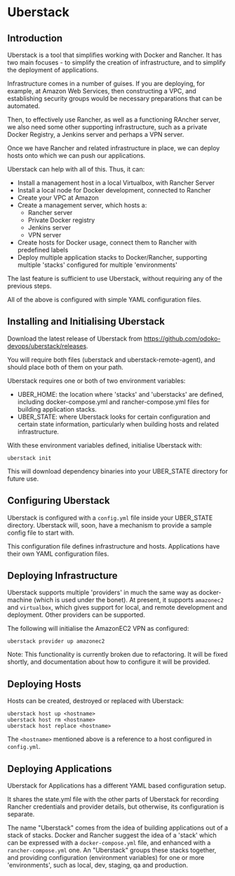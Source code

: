 Uberstack
=========

Introduction
------------
Uberstack is a tool that simplifies working with Docker and Rancher. It has
two main focuses - to simplify the creation of infrastructure, and to 
simplify the deployment of applications.

Infrastructure comes in a number of guises. If you are deploying, for example,
at Amazon Web Services, then constructing a VPC, and establishing security
groups would be necessary preparations that can be automated.

Then, to effectively use Rancher, as well as a functioning RAncher server,
we also need some other supporting infrastructure, such as a private Docker 
Registry, a Jenkins server and perhaps a VPN server.

Once we have Rancher and related infrastructure in place, we can deploy
hosts onto which we can push our applications.

Uberstack can help with all of this. Thus, it can:

 * Install a management host in a local Virtualbox, with Rancher Server
 * Install a local node for Docker development, connected to Rancher
 * Create your VPC at Amazon
 * Create a management server, which hosts a:
   * Rancher server
   * Private Docker registry
   * Jenkins server
   * VPN server
 * Create hosts for Docker usage, connect them to Rancher with predefined
   labels
 * Deploy multiple application stacks to Docker/Rancher, supporting 
   multiple 'stacks' configured for multiple 'environments'

The last feature is sufficient to use Uberstack, without requiring any of the
previous steps.

All of the above is configured with simple YAML configuration files.

Installing and Initialising Uberstack
-------------------------------------
Download the latest release of Uberstack from 
https://github.com/odoko-devops/uberstack/releases.

You will require both files (uberstack and uberstack-remote-agent), and should 
place both of them on your path.

Uberstack requires one or both of two environment variables:

 * UBER_HOME: the location where 'stacks' and 'uberstacks' are defined, 
   including docker-compose.yml and rancher-compose.yml files for building 
   application stacks.
 * UBER_STATE: where Uberstack looks for certain configuration and certain 
   state information, particularly when building hosts and related 
   infrastructure.

With these environment variables defined, initialise Uberstack with:

    uberstack init
    
This will download dependency binaries into your UBER_STATE directory for 
future use.

Configuring Uberstack
---------------------
Uberstack is configured with a `config.yml` file inside your UBER_STATE 
directory. Uberstack will, soon, have a mechanism to provide a sample config
file to start with.

This configuration file defines infrastructure and hosts. Applications have
their own YAML configuration files.

Deploying Infrastructure
------------------------
Uberstack supports multiple 'providers' in much the same way as docker-machine
(which is used under the bonet). At present, it supports `amazonec2` and 
`virtualbox`, which gives support for local, and remote development and 
deployment. Other providers can be supported.

The following will initialise the AmazonEC2 VPN as configured:

    uberstack provider up amazonec2

 Note: This functionality is currently broken due to refactoring. It will be
 fixed shortly, and documentation about how to configure it will be provided.

Deploying Hosts
---------------
Hosts can be created, destroyed or replaced with Uberstack:

    uberstack host up <hostname>
    uberstack host rm <hostname>
    uberstack host replace <hostname>

The `<hostname>` mentioned above is a reference to a host configured in
`config.yml`.

Deploying Applications
----------------------
Uberstack for Applications has a different YAML based configuration setup.

It shares the state.yml file with the other parts of Uberstack for recording
Rancher credentials and provider details, but otherwise, its configuration is
separate.

The name "Uberstack" comes from the idea of building applications out of a
stack of stacks. Docker and Rancher suggest the idea of a 'stack' which can
be expressed with a `docker-compose.yml` file, and enhanced with a 
`rancher-compose.yml` one. An "Uberstack" groups these stacks together,
and providing configuration (environment variables) for one or more 
'environments', such as local, dev, staging, qa and production.



